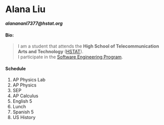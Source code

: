 # Alana Liu
**_alanananl7377@hstat.org_**

#### Bio:
>I am a student that attends the **High School of Telecommunication Arts and Technology** ([HSTAT](http://www.hstat.org/)). <br>I participate in the [Software Engineering Program](https://sites.google.com/hstat.org/y1920sep11). 

#### Schedule  
1. AP Physics Lab  
2. AP Physics  
3. SEP  
4. AP Calculus  
5. English 5  
6. Lunch  
7. Spanish 5  
8. US History  